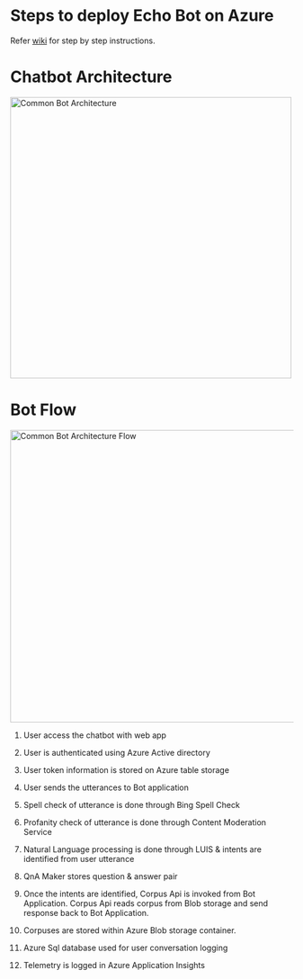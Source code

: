 # Steps to deploy Echo Bot on Azure
Refer [wiki](https://github.com/nidhisht/BotFrameworkV4Samples/wiki/Steps:-Deploy-Echo-Bot-on-Azure) for step by step instructions.

# Chatbot Architecture
<img width="500" alt="Common Bot Architecture" src="https://user-images.githubusercontent.com/42999787/72779441-f6d64600-3c41-11ea-9075-e13c24e9fc84.png">

# Bot Flow
<img width="520" alt="Common Bot Architecture Flow" src="https://user-images.githubusercontent.com/42999787/72779471-081f5280-3c42-11ea-84cb-4948b96bd504.png">

1. User access the chatbot with web app

2. User is authenticated using Azure Active directory

3. User token information is stored on Azure table storage

4. User sends the utterances to Bot application

5. Spell check of utterance is done through Bing Spell Check

6. Profanity check of utterance is done through Content Moderation Service

7. Natural Language processing is done through LUIS & intents are identified from user utterance

8. QnA Maker stores question & answer pair

9. Once the intents are identified, Corpus Api is invoked from Bot Application. Corpus Api reads corpus from Blob storage and send response back to Bot Application.

10. Corpuses are stored within Azure Blob storage container. 

11. Azure Sql database used for user conversation logging

12. Telemetry is logged in Azure Application Insights
